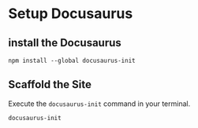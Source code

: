 # Setup Docusaurus

## install the Docusaurus

```
npm install --global docusaurus-init
```

## Scaffold the Site

Execute the `docusaurus-init` command in your terminal.

```
docusaurus-init
```
